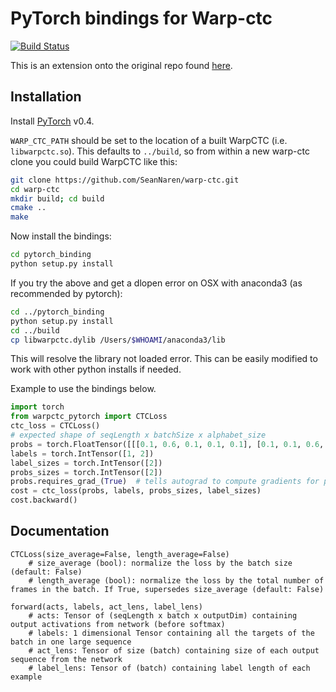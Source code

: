 # PyTorch bindings for Warp-ctc

[![Build Status](https://travis-ci.org/SeanNaren/warp-ctc.svg?branch=pytorch_bindings)](https://travis-ci.org/SeanNaren/warp-ctc)

This is an extension onto the original repo found [here](https://github.com/baidu-research/warp-ctc).

## Installation

Install [PyTorch](https://github.com/pytorch/pytorch#installation) v0.4.

`WARP_CTC_PATH` should be set to the location of a built WarpCTC
(i.e. `libwarpctc.so`).  This defaults to `../build`, so from within a
new warp-ctc clone you could build WarpCTC like this:

```bash
git clone https://github.com/SeanNaren/warp-ctc.git
cd warp-ctc
mkdir build; cd build
cmake ..
make
```

Now install the bindings:
```bash
cd pytorch_binding
python setup.py install
```

If you try the above and get a dlopen error on OSX with anaconda3 (as recommended by pytorch):
```bash
cd ../pytorch_binding
python setup.py install
cd ../build
cp libwarpctc.dylib /Users/$WHOAMI/anaconda3/lib
```
This will resolve the library not loaded error. This can be easily modified to work with other python installs if needed.

Example to use the bindings below.

```python
import torch
from warpctc_pytorch import CTCLoss
ctc_loss = CTCLoss()
# expected shape of seqLength x batchSize x alphabet_size
probs = torch.FloatTensor([[[0.1, 0.6, 0.1, 0.1, 0.1], [0.1, 0.1, 0.6, 0.1, 0.1]]]).transpose(0, 1).contiguous()
labels = torch.IntTensor([1, 2])
label_sizes = torch.IntTensor([2])
probs_sizes = torch.IntTensor([2])
probs.requires_grad_(True)  # tells autograd to compute gradients for probs
cost = ctc_loss(probs, labels, probs_sizes, label_sizes)
cost.backward()
```

## Documentation

```
CTCLoss(size_average=False, length_average=False)
    # size_average (bool): normalize the loss by the batch size (default: False)
    # length_average (bool): normalize the loss by the total number of frames in the batch. If True, supersedes size_average (default: False)

forward(acts, labels, act_lens, label_lens)
    # acts: Tensor of (seqLength x batch x outputDim) containing output activations from network (before softmax)
    # labels: 1 dimensional Tensor containing all the targets of the batch in one large sequence
    # act_lens: Tensor of size (batch) containing size of each output sequence from the network
    # label_lens: Tensor of (batch) containing label length of each example
```